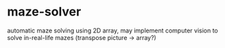 # maze-solver
automatic maze solving using 2D array, may implement computer vision to solve in-real-life mazes (transpose picture -> array?)
